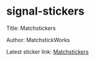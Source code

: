 # signal-stickers

Title: Matchstickers

Author: MatchstickWorks

Latest sticker link: [Matchstickers](https://signal.art/addstickers/#pack_id=207c1019eb1f8144add8fc8c0f187a65&pack_key=8f0361a49f365a409f2e2cbedb075d658f471dfaf3d206ee33c27a3030675b5e)
